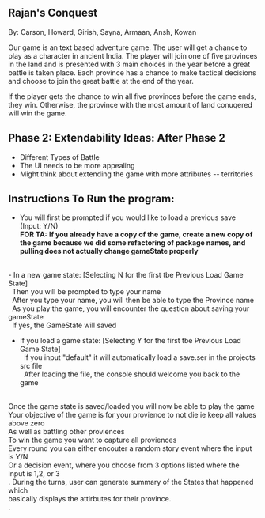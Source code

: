 ## Rajan's Conquest
By: Carson, Howard, Girish, Sayna, Armaan, Ansh, Kowan

Our game is an text based adventure game. The user will get a chance to play as a character in ancient India. The player will join one of five provinces in the land and is presented with 3 main choices in the year before a great battle is taken place. Each province has a chance to make tactical decisions and choose to join the great battle at the end of the year.

 If the player gets the chance to win all five provinces before the game ends, they win. Otherwise, the province with the most amount of land conuqered will win the game.

## Phase 2: Extendability Ideas: After Phase 2
- Different Types of Battle
- The UI needs to be more appealing  
- Might think about extending the game with more attributes -- territories 

## Instructions To Run the program: 
- You will first be prompted if you would like to load a previous save (Input: Y/N) <br />
**FOR TA:**
**If you already have a copy of the game, create a new copy of the game because we did some refactoring of package names, and pulling does not actually change gameState properly**
<br />
- In a new game state: [Selecting N for the first tbe Previous Load Game State] <br />
    &nbsp; Then you will be prompted to type your name <br />
    &nbsp; After you type your name, you will then be able to type the Province name <br />
    &nbsp; As you play the game, you will encounter the question about saving your gameState <br />
    &nbsp; If yes, the GameState will saved
    <br />
    
- If you load a game state: [Selecting Y for the first tbe Previous Load Game State] <br />
    &nbsp; If you input "default" it will automatically load a save.ser in the projects src file <br />
    &nbsp; After loading the file, the console should welcome you back to the game <br />
    <br />
    
Once the game state is saved/loaded you will now be able to play the game <br />
Your objective of the game is for your provience to not die ie keep all values above zero <br />
As well as battling other proviences <br />
To win the game you want to capture all proviences <br />
Every round you can either encouter a random story event where the input is Y/N <br />
Or a decision event, where you choose from 3 options listed where the input is 1,2, or 3 <br />. 
During the turns, user can generate summary of the States that happened which <br />
basically displays the attirbutes for their province. <br />.
  
